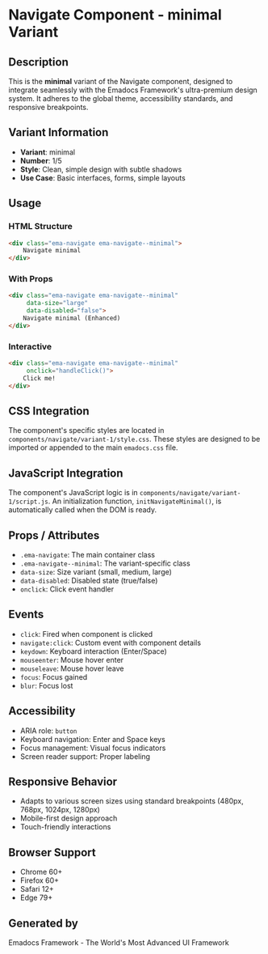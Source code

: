 # Navigate Component - minimal Variant

## Description
This is the **minimal** variant of the Navigate component, designed to integrate seamlessly with the Emadocs Framework's ultra-premium design system. It adheres to the global theme, accessibility standards, and responsive breakpoints.

## Variant Information
- **Variant**: minimal
- **Number**: 1/5
- **Style**: Clean, simple design with subtle shadows
- **Use Case**: Basic interfaces, forms, simple layouts

## Usage

### HTML Structure
```html
<div class="ema-navigate ema-navigate--minimal">
    Navigate minimal
</div>
```

### With Props
```html
<div class="ema-navigate ema-navigate--minimal" 
     data-size="large" 
     data-disabled="false">
    Navigate minimal (Enhanced)
</div>
```

### Interactive
```html
<div class="ema-navigate ema-navigate--minimal" 
     onclick="handleClick()">
    Click me!
</div>
```

## CSS Integration
The component's specific styles are located in `components/navigate/variant-1/style.css`. These styles are designed to be imported or appended to the main `emadocs.css` file.

## JavaScript Integration
The component's JavaScript logic is in `components/navigate/variant-1/script.js`. An initialization function, `initNavigateMinimal()`, is automatically called when the DOM is ready.

## Props / Attributes
- `.ema-navigate`: The main container class
- `.ema-navigate--minimal`: The variant-specific class
- `data-size`: Size variant (small, medium, large)
- `data-disabled`: Disabled state (true/false)
- `onclick`: Click event handler

## Events
- `click`: Fired when component is clicked
- `navigate:click`: Custom event with component details
- `keydown`: Keyboard interaction (Enter/Space)
- `mouseenter`: Mouse hover enter
- `mouseleave`: Mouse hover leave
- `focus`: Focus gained
- `blur`: Focus lost

## Accessibility
- ARIA role: `button`
- Keyboard navigation: Enter and Space keys
- Focus management: Visual focus indicators
- Screen reader support: Proper labeling

## Responsive Behavior
- Adapts to various screen sizes using standard breakpoints (480px, 768px, 1024px, 1280px)
- Mobile-first design approach
- Touch-friendly interactions

## Browser Support
- Chrome 60+
- Firefox 60+
- Safari 12+
- Edge 79+

## Generated by
Emadocs Framework - The World's Most Advanced UI Framework
